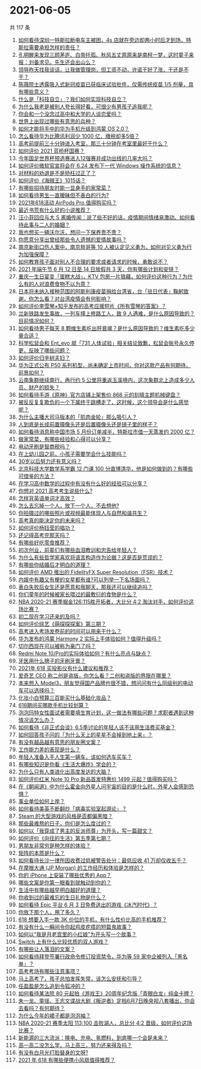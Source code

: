 # 2021-06-05

共 117 条

<!-- BEGIN -->
<!-- 最后更新时间 Sat Jun 05 2021 18:32:16 GMT+0800 (China Standard Time) -->

1. [如何看待深圳一特斯拉断电车主被困，4s
   店就在旁边却两小时后才到场，特斯拉需要承担怎样的责任？](https://www.zhihu.com/question/462688516)
2. [孔明醒来发现三顾茅庐、白帝托孤、秋风五丈原原来是南柯一梦，这时童子来报：刘备求见。先生还会出山么？](https://www.zhihu.com/question/335150446)
3. [领导昨天找我谈话，让我做管理岗，但工资不动，许诺干好了涨，干还是不干？](https://www.zhihu.com/question/456765880)
4. [陈薇院士透露吸入式新冠疫苗已获临床试验批件，仅需传统疫苗 1/5
   剂量，具有哪些意义？](https://www.zhihu.com/question/462998232)
5. [什么是「科技自立」？我们如何实现科技自立？](https://www.zhihu.com/question/458853728)
6. [为什么我老是被别人夸长得好看，可很少有男孩子追我呢？](https://www.zhihu.com/question/319027663)
7. [你会和一个没念过高中和大学的人谈恋爱吗？](https://www.zhihu.com/question/462293257)
8. [世界上出现过哪些有意思的兵种？](https://www.zhihu.com/question/419256945)
9. [如何才能将手中的华为手机升级到鸿蒙 OS 2.0？](https://www.zhihu.com/question/436295623)
10. [怎么看待华为比腾讯利润少 1000 亿，缴税却多5倍？](https://www.zhihu.com/question/462746576)
11. [高考前提前三十分钟进入考室，那三十分钟在考室里最好干什么？](https://www.zhihu.com/question/438598661)
12. [如何评价 2021 蓝桥杯国赛？](https://www.zhihu.com/question/463261567)
13. [今年国足世界杯预选赛进入12强赛并成功出线的几率大吗？](https://www.zhihu.com/question/458794320)
14. [如何评价微软官宣将会在 6.24 发布下一代 Windows
    操作系统的信息？](https://www.zhihu.com/question/462862074)
15. [对材料的劝退是不是矫枉过正了？](https://www.zhihu.com/question/462787240)
16. [如何评价《海贼王》1015话？](https://www.zhihu.com/question/463011991)
17. [有哪些招待朋友时能一显身手的家常菜？](https://www.zhihu.com/question/28037354)
18. [如何看待男生一直暧昧但不表白的行为?](https://www.zhihu.com/question/314211216)
19. [2021年618活动 AirPods Pro 值得购买吗？](https://www.zhihu.com/question/462472612)
20. [最近书荒有什么好的小说推荐？](https://www.zhihu.com/question/454175132)
21. [汪小菲回应与大 S
    离婚传闻：说了些不好的话，疫情期间情绪易激动。如何看待此事与二人的婚姻？](https://www.zhihu.com/question/463252497)
22. [我也想买一辆沃尔沃，想问一下保养贵不贵？](https://www.zhihu.com/question/450454067)
23. [你愿意分享出曾经那些令人遗憾的爱情故事吗？](https://www.zhihu.com/question/461039473)
24. [南京新街口伤人案中，南京胖哥等 10
    人被认定见义勇为，如何对见义勇为行为加强保障？](https://www.zhihu.com/question/462770395)
25. [如何教育孩子面对别人不合理的要求或者请求的时候，勇敢说不？](https://www.zhihu.com/question/460662042)
26. [2021 年端午节 6 月 12 日至 14 日放假共 3
    天，你有哪些计划和安排？](https://www.zhihu.com/question/461518659)
27. [重庆一生日宴变「蛋糕大战」，KTV
    包房一片狼藉，如何评价这种行为？为什么有的人对浪费食物不以为意？](https://www.zhihu.com/question/463080691)
28. [日本将未纳入接种范围的阿斯利康疫苗捐给台湾省，台「驻日代表」鞠躬致谢，你怎么看？对台湾疫情会有何影响？](https://www.zhihu.com/question/463127339)
29. [如何评价李雪琴×知乎发布的高考应援短片《所有雪琴的答案》？](https://www.zhihu.com/question/463097533)
30. [兰新铁路发生事故，一列车撞上修路工人，致 9
    人遇难，是什么原因导致的？目前情况如何？](https://www.zhihu.com/question/463074526)
31. [如何看待男子每天 8
    颗维生素吃出肝衰竭？是什么原因导致的？维生素吃多少量合适？](https://www.zhihu.com/question/463004931)
32. [科学松鼠会和 Ent_evo 就「731
    人体试验」相关结论致歉，松鼠会账号永久停更，反映了哪些问题？](https://www.zhihu.com/question/463111735)
33. [如何评价归辛树夫妇？](https://www.zhihu.com/question/296356537)
34. [华为正式公布 P50
    系列机型，尚未确定上市时间，你对这款产品有何期待，前景如何？](https://www.zhihu.com/question/462823371)
35. [云南象群继续南行，再行约 5
    公里将重返玉溪境内，这次象群北上造成多少人员、财产的损失？](https://www.zhihu.com/question/463102060)
36. [如何看待手游《原神》官方店铺上架售价 868
    元的刻晴主题机械键盘？](https://www.zhihu.com/question/462000684)
37. [被反反复复欺负的一个下属终于跳槽走了，这时候，这个领导会是什么感觉呢？](https://www.zhihu.com/question/419717401)
38. [为什么主播大司马版本的「肌肉金轮」那么吸引人？](https://www.zhihu.com/question/461688762)
39. [人到底是长成前置摄像头还是后置摄像头还是镜子里的样子？](https://www.zhihu.com/question/66063294)
40. [如何看待消息称中国市场 5 月份订单减半，特斯拉市值一天蒸发约 2000
    亿？](https://www.zhihu.com/question/463066556)
41. [做家常菜，有哪些经验和心得可以分享？](https://www.zhihu.com/question/19760437)
42. [电动牙刷是智商税吗？](https://www.zhihu.com/question/60799591)
43. [在上幼儿园之前，小孩子需要学会什么技能吗？](https://www.zhihu.com/question/419595992)
44. [30岁以后努力还有意义吗？](https://www.zhihu.com/question/461708777)
45. [北京科技大学数学系学霸 12 门课 100
    分直博清华，他是如何做到的？有哪些可借鉴的方法？](https://www.zhihu.com/question/463055855)
46. [在学习高中数学的过程中有没有什么好的经验可以分享？](https://www.zhihu.com/question/24681105)
47. [你想对 2021 高考考生说些什么?](https://www.zhihu.com/question/405718464)
48. [怎样背英语单词才高效？](https://www.zhihu.com/question/19580414)
49. [怎么去忘掉一个人，放下一个人，不去想他?](https://www.zhihu.com/question/460504759)
50. [你拍摄过的哪些照片或视频最能体现人与自然和谐共生？](https://www.zhihu.com/question/462030257)
51. [高考真的能决定你的未来吗？](https://www.zhihu.com/question/310160711)
52. [如何评价杨钰莹的唱功？](https://www.zhihu.com/question/23503608)
53. [还记得高考完那天吗？](https://www.zhihu.com/question/454037120)
54. [有哪些好吃零食推荐？](https://www.zhihu.com/question/453646089)
55. [初次创业，前辈们有哪些血泪教训和忠告给年轻人？](https://www.zhihu.com/question/456798060)
56. [为什么有些哲学家喜欢将语言构造作为论据？这是否是荒谬的？](https://www.zhihu.com/question/456701631)
57. [有哪些你结婚后才明白的道理？](https://www.zhihu.com/question/55230947)
58. [如何评价 AMD 推出的 FidelityFX Super
    Resolution（FSR）技术？](https://www.zhihu.com/question/462609402)
59. [内娱中有趣又有梗的女星都有谁?可以列举一下名场面吗？](https://www.zhihu.com/question/462892733)
60. [表白失败后女生还是愿意和我聊天，那我还可以继续追吗？](https://www.zhihu.com/question/367730793)
61. [你们童年的时候被家长喂过的最敷衍的食物是什么？](https://www.zhihu.com/question/462844792)
62. [NBA 2020-21 赛季掘金126:115胜开拓者，大比分 4:2
    淘汰对手，如何评价这场比赛？](https://www.zhihu.com/question/463074725)
63. [初二现在学习还来的及吗？](https://www.zhihu.com/question/460694660)
64. [如何评价综艺《萌探探探案》第三期？](https://www.zhihu.com/question/462341726)
65. [高考进入考场发卷前的时间可以用来干什么？](https://www.zhihu.com/question/457299599)
66. [华为发布的鸿蒙 Harmony 2
    实际上手体验如何？值得升级吗？](https://www.zhihu.com/question/458633364)
67. [切尔西现在可以被称为豪门了吗？](https://www.zhihu.com/question/462620225)
68. [Redmi Note
    10/Pro的实际体验如何？有什么亮点与缺点？](https://www.zhihu.com/question/462609610)
69. [牙医用什么牌子的牙刷牙膏？](https://www.zhihu.com/question/21064394)
70. [2021年 618 买投影仪有什么建议和推荐？](https://www.zhihu.com/question/458826447)
71. [爱奇艺 CEO 称二创是盗版，你怎么看？二创和盗版的界限在哪里？](https://www.zhihu.com/question/463058796)
72. [本来想入
    Model3，朋友觉得国产品牌也很不错，想问问有什么同级别的电动车可以选择吗？](https://www.zhihu.com/question/462935963)
73. [化妆小白预算三百能买什么基础化妆品？](https://www.zhihu.com/question/454067236)
74. [618期间买哪款手机比较划算？](https://www.zhihu.com/question/463120125)
75. [泡泡玛特女性面试者需要填生育计划，这一做法有哪些问题？求职者遇到这种情况该怎么办？](https://www.zhihu.com/question/463127265)
76. [如何看待《非正式会谈》6.5季讨论的年轻人该不该用生活费买基金？](https://www.zhihu.com/question/463164068)
77. [如何回答孩子问的「为什么天上的星星不会掉到地上来」？](https://www.zhihu.com/question/322273051)
78. [有没有越品越有意思的朋友圈文案？](https://www.zhihu.com/question/462758762)
79. [工作能力差的表现是什么？](https://www.zhihu.com/question/272082217)
80. [年轻人准备入手人生第一辆车，该如何选车买车？](https://www.zhihu.com/question/462934776)
81. [有哪些知识是你看《生活大爆炸》学会的？](https://www.zhihu.com/question/321167011)
82. [为什么只有人类进化出高度发达的大脑？](https://www.zhihu.com/question/20323967)
83. [如何评价红米 Note 10 Pro 新品首发特惠价 1499
    元起？值得购买吗？](https://www.zhihu.com/question/461503607)
84. [在《朝闻道》中为什么霍金向外星人问宇宙的目的是什么时，外星人会感到恐惧？](https://www.zhihu.com/question/307116324)
85. [事业单位如何上岸？](https://www.zhihu.com/question/345511835)
86. [如何看待美英不断翻炒「病毒实验室起源论」？](https://www.zhihu.com/question/462610953)
87. [Steam 的大型游戏的风格是否都偏黑暗？](https://www.zhihu.com/question/460129234)
88. [那些最难熬的日子，你们是怎么度过的？](https://www.zhihu.com/question/452944848)
89. [如何以「我穿成了男主的反派师尊」为开头，写一篇甜文？](https://www.zhihu.com/question/433065335)
90. [如何评价《向往的生活》第五季第七期？](https://www.zhihu.com/question/463123692)
91. [男朋友非常穷是种怎样的体验？](https://www.zhihu.com/question/26596095)
92. [矩阵的本质是什么？](https://www.zhihu.com/question/22047061)
93. [如何看待长沙一律所因收费过低被警告处分：最低应收 41
    万却仅收五千？](https://www.zhihu.com/question/462810614)
94. [在摩根大通 (JP Morgan) 的工作经历和体验是怎样的？](https://www.zhihu.com/question/22083941)
95. [你的 iPhone 上安装了哪些优秀的 App？](https://www.zhihu.com/question/20857355)
96. [哪些文案是你第一眼看到就触动到你的？](https://www.zhihu.com/question/454171964)
97. [生活中有哪些越早明白越好的道理？](https://www.zhihu.com/question/392680981)
98. [你收到过的最难忘的生日礼物是什么？](https://www.zhihu.com/question/23873759)
99. [如何看待 Epic 平台 6 月 3
    日免费送出的游戏《冰汽时代》？](https://www.zhihu.com/question/463021141)
100. [你放下那个人，用了多久？](https://www.zhihu.com/question/459105986)
101. [618 想要入手一款 3K
     价位的手机，有什么性价比高的手机推荐？](https://www.zhihu.com/question/458336036)
102. [有没有什么一瞬间令你起鸡皮疙瘩的短篇鬼故事？](https://www.zhihu.com/question/382949359)
103. [如何以“我是月老宫里的小红娘”为开头写一个故事？](https://www.zhihu.com/question/455142039)
104. [Switch 上有什么比较优质的双人游戏？](https://www.zhihu.com/question/283561191)
105. [有哪些让人落泪的文案？](https://www.zhihu.com/question/450182895)
106. [如何看待拜登签署行政命令修订投资禁令，华为等 59
     家中企被列入「黑名单」？](https://www.zhihu.com/question/463048861)
107. [高考考场有哪些注意事项？](https://www.zhihu.com/question/461629127)
108. [马上高考了，孩子总怕发挥失常，该怎么安抚和引导？](https://www.zhihu.com/question/462355606)
109. [任盈盈是怎么追到令狐冲的？](https://www.zhihu.com/question/462707077)
110. [如何看待某法院 80
     元起拍《游戏王》20周年纪念版「青眼白龙」纯金卡牌？](https://www.zhihu.com/question/462784002)
111. [朱一龙、童瑶、王志文谍战大剧《叛逆者》定档6月7日晚央视八套播出，你会去看吗？有何期待？](https://www.zhihu.com/question/462905368)
112. [为什么今年的裙子都是泡泡袖？](https://www.zhihu.com/question/397465205)
113. [NBA 2020-21 赛季太阳 113:100 击败湖人，总比分 4:2
     晋级，如何评价这场比赛？](https://www.zhihu.com/question/463061695)
114. [新能源的三大流派：换电、充电、氢燃料，到底哪一个会是未来？](https://www.zhihu.com/question/453005871)
115. [高一高二没怎么学，马上高三，努力还来得及吗？](https://www.zhihu.com/question/461313503)
116. [有没有白月光打脸替身的文呀?](https://www.zhihu.com/question/459071698)
117. [2021 年 618 有哪些便携小风扇值得推荐？](https://www.zhihu.com/question/460200651)

<!-- END -->
